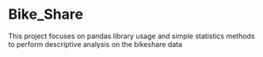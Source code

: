 # Bike_Share
 This project focuses on pandas library usage and simple statistics methods to perform descriptive analysis on the bikeshare data
